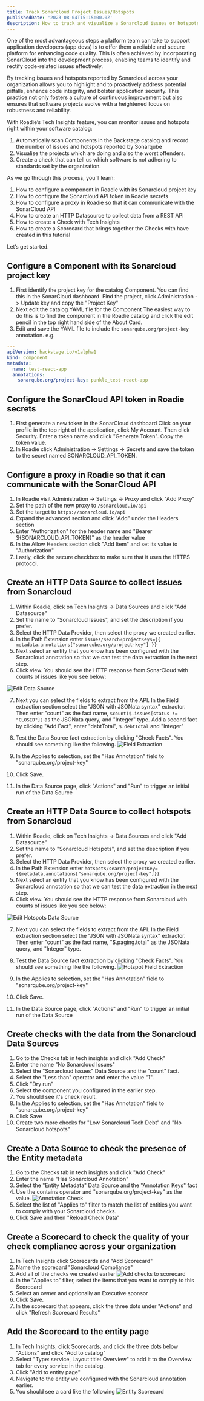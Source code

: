 ```yaml
---
title: Track Sonarcloud Project Issues/Hotspots
publishedDate: '2023-08-04T15:15:00.0Z'
description: How to track and visualize a Sonarcloud issues or hotspots with Roadie
---
```


One of the most advantageous steps a platform team can take to support application developers (app devs) is to offer them a reliable and secure platform for enhancing code quality. This is often achieved by incorporating SonarCloud into the development process, enabling teams to identify and rectify code-related issues effectively.

By tracking issues and hotspots reported by Sonarcloud across your organization allows you to highlight and to proactively address potential pitfalls, enhance code integrity, and bolster application security. This practice not only fosters a culture of continuous improvement but also ensures that software projects evolve with a heightened focus on robustness and reliability.

With Roadie’s Tech Insights feature, you can monitor issues and hotspots right within your software catalog:

1. Automatically scan Components in the Backstage catalog and record the number of issues and hotspots reported by Sonarqube
2. Visualise the projects which are doing and also the worst offenders.
3. Create a check that can tell us which software is not adhering to standards set by the organization.

As we go through this process, you’ll learn:

1. How to configure a component in Roadie with its Sonarcloud project key
2. How to configure the Sonarcloud API token in Roadie secrets
3. How to configure a proxy in Roadie so that it can communicate with the SonarCloud API
4. How to create an HTTP Datasource to collect data from a REST API
5. How to create a Check with Tech Insights
6. How to create a Scorecard that brings together the Checks with have created in this tutorial

Let’s get started.

## Configure a Component with its Sonarcloud project key

1. First identify the project key for the catalog Component.
You can find this in the SonarCloud dashboard. Find the project, click Administration -> Update key and copy the "Project Key"
2. Next edit the catalog YAML file for the Component 
The easiest way to do this is to find the component in the Roadie catalog and click the edit pencil in the top right hand side of the About Card.
3. Edit and save the YAML file to include the `sonarqube.org/project-key` annotation.
e.g.
```yaml
---
apiVersion: backstage.io/v1alpha1
kind: Component
metadata:
  name: test-react-app
  annotations:
    sonarqube.org/project-key: punkle_test-react-app
```

## Configure the SonarCloud API token in Roadie secrets

1. First generate a new token in the SonarCloud dashboard
Click on your profile in the top right of the application, click My Account. Then click Security. Enter a token name and click "Generate Token". Copy the token value.
2. In Roadie click Administration -> Settings -> Secrets and save the token to the secret named SONARCLOUD_API_TOKEN.

## Configure a proxy in Roadie so that it can communicate with the SonarCloud API

1. In Roadie visit Administration -> Settings -> Proxy and click "Add Proxy"
2. Set the path of the new proxy to `/sonarcloud.io/api`
3. Set the target to `https://sonarcloud.io/api`
4. Expand the advanced section and click "Add" under the Headers section
5. Enter "Authorization" for the header name and "Bearer ${SONARCLOUD_API_TOKEN}" as the header value
6. In the Allow Headers section click "Add Item" and set its value to "Authorization"
7. Lastly, click the secure checkbox to make sure that it uses the HTTPS protocol.

## Create an HTTP Data Source to collect issues from Sonarcloud

1. Within Roadie, click on Tech Insights -> Data Sources and click "Add Datasource"
2. Set the name to "Sonarcloud Issues", and set the description if you prefer.
3. Select the HTTP Data Provider, then select the proxy we created earlier.
4. In the Path Extension enter `issues/search?projectKeys={{ metadata.annotations["sonarqube.org/project-key"] }}`
5. Next select an entity that you know has been configured with the Sonarcloud annotation so that we can test the data extraction in the next step.
6. Click view. You should see the HTTP response from SonarCloud with counts of issues like you see below:

![Edit Data Source](edit-datasource.png)

7. Next you can select the fields to extract from the API.
In the Field extraction section select the "JSON with JSONata syntax" extractor. Then enter "count" as the fact name, `$count($.issues[status != "CLOSED"])` as the JSONata query, and "Integer" type. Add a second fact by clicking "Add Fact", enter "debtTotal", `$.debtTotal` and "Integer"

8. Test the Data Source fact extraction by clicking "Check Facts". You should see something like the following.
![Field Extraction](field-extraction.png)

9. In the Applies to selection, set the "Has Annotation" field to "sonarqube.org/project-key"
10. Click Save.
11. In the Data Source page, click "Actions" and "Run" to trigger an initial run of the Data Source

## Create an HTTP Data Source to collect hotspots from Sonarcloud

1. Within Roadie, click on Tech Insights -> Data Sources and click "Add Datasource"
2. Set the name to "Sonarcloud Hotspots", and set the description if you prefer.
3. Select the HTTP Data Provider, then select the proxy we created earlier.
4. In the Path Extension enter `hotspots/search?projectKey={{metadata.annotations["sonarqube.org/project-key"]}}`
5. Next select an entity that you know has been configured with the Sonarcloud annotation so that we can test the data extraction in the next step.
6. Click view. You should see the HTTP response from Sonarcloud with counts of issues like you see below:

![Edit Hotspots Data Source](edit-hotspots-datasource.png)

7. Next you can select the fields to extract from the API.
In the Field extraction section select the "JSON with JSONata syntax" extractor. Then enter "count" as the fact name, "$.paging.total" as the JSONata query, and "Integer" type.

8. Test the Data Source fact extraction by clicking "Check Facts". You should see something like the following.
![Hotspot Field Extraction](hotspot-field-extraction.png)

9. In the Applies to selection, set the "Has Annotation" field to "sonarqube.org/project-key"
10. Click Save.
11. In the Data Source page, click "Actions" and "Run" to trigger an initial run of the Data Source

## Create checks with the data from the Sonarcloud Data Sources

1. Go to the Checks tab in tech insights and click "Add Check"
2. Enter the name "No Sonarcloud Issues"
3. Select the "Sonarcloud Issues" Data Source and the "count" fact.
4. Select the "Less than" operator and enter the value "1".
5. Click "Dry run"
6. Select the component you configured in the earlier step.
7. You should see it's check result.
8. In the Applies to selection, set the "Has Annotation" field to "sonarqube.org/project-key"
9. Click Save
10. Create two more checks for "Low Sonarcloud Tech Debt" and "No Sonarcloud hotspots"

## Create a Data Source to check the presence of the Entity metadata

1. Go to the Checks tab in tech insights and click "Add Check"
2. Enter the name "Has Sonarcloud Annotation"
3. Select the "Entity Metadata" Data Source and the "Annotation Keys" fact
4. Use the contains operator and "sonarqube.org/project-key" as the value.
![Annotation Check](annotation-check.png)
5. Select the list of "Applies to" filter to match the list of entities you want to comply with your Sonarcloud checks.
6. Click Save and then "Reload Check Data"

## Create a Scorecard to check the quality of your check compliance across your organization

1. In Tech Insights click Scorecards and "Add Scorecard"
2. Name the scorecard "Sonarcloud Compliance"
3. Add all of the checks we created earlier
![Add checks to scorecard](add-checks-to-scorecard.png)
4. In the "Applies to" filter, select the items that you want to comply to this Scorecard
5. Select an owner and optionally an Executive sponsor
6. Click Save.
7. In the scorecard that appears, click the three dots under "Actions" and click "Refresh Scorecard Results"

## Add the Scorecard to the entity page

1. In Tech Insights, click Scorecards, and click the three dots below "Actions" and click "Add to catalog"
2. Select "Type: service, Layout title: Overview" to add it to the Overview tab for every service in the catalog.
3. Click "Add to entity page"
4. Navigate to the entity we configured with the Sonarcloud annotation earlier.
5. You should see a card like the following
![Entity Scorecard](entity-scorecard.png)
